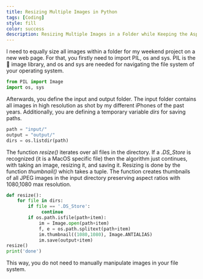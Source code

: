 ```yaml
---
title: Resizing Multiple Images in Python
tags: [Coding]
style: fill
color: success
description: Resizing Multiple Images in a Folder while Keeping the Aspect Ratio Python.
---
```

I need to equally size all images within a folder for my weekend project on a new web page.
For that, you firstly need to import PIL, os and sys. PIL is the :snake: image library, and os and sys are needed for navigating the file system of your operating system.

```python
from PIL import Image
import os, sys
```

Afterwards, you define the input and output folder. The input folder contains all images in high resolution as shot by my different iPhones of the past years. Additionally, you are defining a temporary variable _dirs_ for saving paths.

```python
path = "input/"
output = "output/"
dirs = os.listdir(path)
```
The function _resize()_ iterates over all files in the directory. If a _.DS_Store_ is recognized (it is a MacOS specific file) then the algorithm just continues, with taking an image, resizing it, and saving it.  Resizing is done by the function _thumbnail()_ which takes a tuple. The function creates thumbnails of all JPEG images in the input directory preserving aspect ratios with 1080,1080 max resolution.

```python
def resize():
    for file in dirs:
        if file == '.DS_Store':
             continue
        if os.path.isfile(path+item):
            im = Image.open(path+item)
            f, e = os.path.splitext(path+item)
            im.thumbnail((1080,1080), Image.ANTIALIAS)
            im.save(output+item)
resize()
print('done')
```

This way, you do not need to manually manipulate images in your file system.
